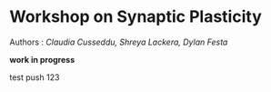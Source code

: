 # Workshop on Synaptic Plasticity

Authors : *Claudia Cusseddu, Shreya Lackera, Dylan Festa*

**work in progress**

test push 123